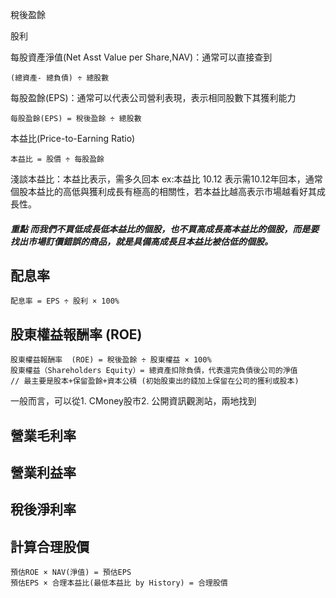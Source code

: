 稅後盈餘

股利

每股資產淨值(Net Asst Value per Share,NAV)：通常可以直接查到

    (總資產- 總負債) ÷ 總股數


每股盈餘(EPS)：通常可以代表公司營利表現，表示相同股數下其獲利能力

    每股盈餘(EPS) = 稅後盈餘 ÷ 總股數

本益比(Price-to-Earning Ratio)

    本益比 = 股價 ÷ 每股盈餘
淺談本益比：本益比表示，需多久回本 ex:本益比 10.12 表示需10.12年回本，通常個股本益比的高低與獲利成長有極高的相關性，若本益比越高表示市場越看好其成長性。

##### 重點 而我們不買低成長低本益比的個股，也不買高成長高本益比的個股，而是要找出市場訂價錯誤的商品，就是具備高成長且本益比被估低的個股。



配息率
-----

    配息率 = EPS ÷ 股利 × 100%
股東權益報酬率 (ROE) 
-----
    股東權益報酬率  (ROE) = 稅後盈餘 ÷ 股東權益 × 100%
    股東權益（Shareholders Equity）= 總資產扣除負債，代表還完負債後公司的淨值 
    // 最主要是股本+保留盈餘+資本公積 (初始股東出的錢加上保留在公司的獲利或股本)
一般而言，可以從1. CMoney股市2. 公開資訊觀測站，兩地找到

營業毛利率
--------

營業利益率
---------
稅後淨利率
---------


## 計算合理股價
    預估ROE × NAV(淨值) = 預估EPS
    預估EPS × 合理本益比(最低本益比 by History) = 合理股價
